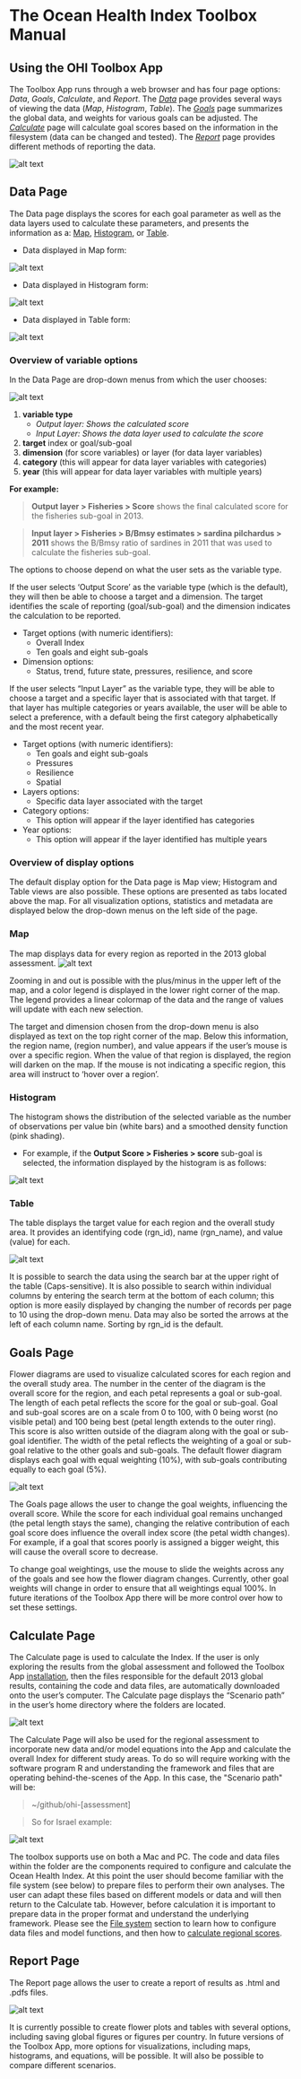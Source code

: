 # The Ocean Health Index Toolbox Manual



## Using the OHI Toolbox App
The Toolbox App runs through a web browser and has four page options: *Data*, *Goals*, *Calculate*, and *Report*. The [*Data*](https://github.com/OHI-Science/ohimanual/blob/master/tutorials/toolbox_manual/using_the_ohi_toolbox_app.md#data-page) page provides several ways of viewing the data (*Map*, *Histogram*, *Table*).  The [*Goals*](https://github.com/OHI-Science/ohimanual/blob/master/tutorials/toolbox_manual/using_the_ohi_toolbox_app.md#goals-page) page summarizes the global data, and weights for various goals can be adjusted.  The [*Calculate*](https://github.com/OHI-Science/ohimanual/blob/master/tutorials/toolbox_manual/using_the_ohi_toolbox_app.md#calculate-page) page will calculate goal scores based on the information in the filesystem (data can be changed and tested). The [*Report*](https://github.com/OHI-Science/ohimanual/blob/master/tutorials/toolbox_manual/using_the_ohi_toolbox_app.md#report-page) page provides different methods of reporting the data.

![alt text](zfig_homepage_view.png)

## Data Page
The Data page displays the scores for each goal parameter as well as the data layers used to calculate these parameters, and presents the information as a: [Map](https://github.com/OHI-Science/ohimanual/blob/master/tutorials/toolbox_manual/using_the_ohi_toolbox_app.md#map), [Histogram](https://github.com/OHI-Science/ohimanual/blob/master/tutorials/toolbox_manual/using_the_ohi_toolbox_app.md#histogram), or [Table](https://github.com/OHI-Science/ohimanual/blob/master/tutorials/toolbox_manual/using_the_ohi_toolbox_app.md#table).

  * Data displayed in Map form:
  
![alt text](zfig_datapage_view.png)

  * Data displayed in Histogram form:
  
![alt text](zfig_histogrampage_view.png)

  * Data displayed in Table form:
  
![alt text](zfig_tablepage_view.png)

### Overview of variable options

In the Data Page are drop-down menus from which the user chooses:

![alt text](zfig_overview_variable_options.png)

1. **variable type**
    + *Output layer: Shows the calculated score*
    + *Input Layer: Shows the data layer used to calculate the score*
2. **target** index or goal/sub-goal
3. **dimension** (for score variables) or layer (for data layer variables)
4. **category** (this will appear for data layer variables with categories)
5. **year** (this will appear for data layer variables with multiple years)

**For example:**

> **Output layer > Fisheries > Score**
shows the final calculated score for the fisheries sub-goal in 2013.

> **Input layer > Fisheries > B/Bmsy estimates > sardina pilchardus > 2011**
shows the B/Bmsy ratio of sardines in 2011 that was used to calculate the fisheries sub-goal.

The options to choose depend on what the user sets as the variable type. 

If the user selects ‘Output Score’ as the variable type (which is the default), they will then be able to choose a target and a dimension. The target identifies the scale of reporting (goal/sub-goal) and the dimension indicates the calculation to be reported.

* Target options (with numeric identifiers):
    + Overall Index
    + Ten goals and eight sub-goals
* Dimension options:
    + Status, trend, future state, pressures, resilience, and score

If the user selects “Input Layer” as the variable type, they will be able to choose a target and a specific layer that is associated with that target. If that layer has multiple categories or years available, the user will be able to select a preference, with a default being the first category alphabetically and the most recent year.

* Target options (with numeric identifiers):
    + Ten goals and eight sub-goals
    + Pressures
    + Resilience
    + Spatial
* Layers options:
    + Specific data layer associated with the target
* Category options:
    + This option will appear if the layer identified has categories
* Year options:
    + This option will appear if the layer identified has multiple years

### Overview of display options
The default display option for the Data page is Map view; Histogram and Table views are also possible. These options are presented as tabs located above the map. For all visualization options, statistics and metadata are displayed below the drop-down menus on the left side of the page.

### Map 
The map displays data for every region as reported in the 2013 global assessment.
![alt text](zfig_map_view.png)

Zooming in and out is possible with the plus/minus in the upper left of the map, and a color legend is displayed in the lower right corner of the map. The legend provides a linear colormap of the data and the range of values will update with each new selection. 

The target and dimension chosen from the drop-down menu is also displayed as text on the top right corner of the map. Below this information, the region name, (region number), and value appears if the user’s mouse is over a specific region. When the value of that region is displayed, the region will darken on the map. If the mouse is not indicating a specific region, this area will instruct to ‘hover over a region’.

### Histogram
The histogram shows the distribution of the selected variable as the number of observations per value bin (white bars) and a smoothed density function (pink shading). 

 + For example, if the **Output Score > Fisheries > score** sub-goal is selected, the information displayed by the histogram is as follows:


![alt text](zfig_histogram_view.png)


### Table
The table displays the target value for each region and the overall study area. It provides an identifying code (rgn_id), name (rgn_name), and value (value) for each.

![alt text](zfig_table_view.png)

It is possible to search the data using the search bar at the upper right of the table (Caps-sensitive). It is also possible to search within individual columns by entering the search term at the bottom of each column; this option is more easily displayed by changing the number of records per page to 10 using the drop-down menu. Data may also be sorted the arrows at the left of each column name. Sorting by rgn_id is the default.

## Goals Page
Flower diagrams are used to visualize calculated scores for each region and the overall study area. The number in the center of the diagram is the overall score for the region, and each petal represents a goal or sub-goal. The length of each petal reflects the score for the goal or sub-goal. Goal and sub-goal scores are on a scale from 0 to 100, with 0 being worst (no visible petal) and 100 being best (petal length extends to the outer ring). This score is also written outside of the diagram along with the goal or sub-goal identifier. The width of the petal reflects the weighting of a goal or sub-goal relative to the other goals and sub-goals.  The default flower diagram displays each goal with equal weighting (10%), with sub-goals contributing equally to each goal (5%).

![alt text](zfig_goals_view.png)

The Goals page allows the user to change the goal weights, influencing the overall score. While the score for each individual goal remains unchanged (the petal length stays the same), changing the relative contribution of each goal score does influence the overall index score (the petal width changes). For example, if a goal that scores poorly is assigned a bigger weight, this will cause the overall score to decrease.

To change goal weightings, use the mouse to slide the weights across any of the goals and see how the flower diagram changes. Currently, other goal weights will change in order to ensure that all weightings equal 100%. In future iterations of the Toolbox App there will be more control over how to set these settings.

## Calculate Page
The Calculate page is used to calculate the Index. 
If the user is only exploring the results from the global assessment and followed the Toolbox App [installation](http://ohi-science.org/pages/install.html), then the files responsible for the default 2013 global results, containing the code and data files, are automatically downloaded onto the user’s computer. The Calculate page displays the “Scenario path” in the user’s home directory where the folders are located.

![alt text](zfig_calculate_view.png)

The Calculate Page  will also be used for the regional assessment to incorporate new data and/or model equations into the App and calculate the overall Index for different study areas. To do so will require working with the software program R and understanding the framework and files that are operating behind-the-scenes of the App. In this case, the "Scenario path" will be:

> ~/github/ohi-[assessment]

> So for Israel example:

![alt text](zfig_assessment_file_location.png)

The toolbox supports use on both a Mac and PC.
The code and data files within the folder are the components required to configure and calculate the Ocean Health Index.  At this point the user should become familiar with the file system (see below) to prepare files to perform their own analyses. The user can adapt these files based on different models or data and will then return to the Calculate tab. However, before calculation it is important to prepare data in the proper format and understand the underlying framework. Please see the [File system](https://github.com/OHI-Science/ohimanual/blob/master/tutorials/toolbox_manual/file_system.md#file-system) section to learn how to configure data files and model functions, and then how to [calculate regional scores](https://github.com/OHI-Science/ohimanual/blob/master/tutorials/toolbox_manual/calculate_regional_assessment_score.md#calculate-regional-assessment-scores).

## Report Page
The Report page allows the user to create a report of results as .html and .pdfs files.

![alt text](zfig_reportpage_view.png)

It is currently possible to create flower plots and tables with several options, including saving global figures or figures per country. In future versions of the Toolbox App, more options for visualizations, including maps, histograms, and equations, will be possible. It will also be possible to compare different scenarios.
